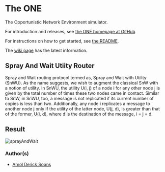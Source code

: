 # The ONE

The Opportunistic Network Environment simulator.

For introduction and releases, see [the ONE homepage at GitHub](http://akeranen.github.io/the-one/).

For instructions on how to get started, see [the README](https://github.com/akeranen/the-one/wiki/README).

The [wiki page](https://github.com/akeranen/the-one/wiki) has the latest information.


## Spray And Wait Utiity Router
 Spray and Wait routing protocol termed as, Spray and Wait
with Utility (SnWU). As the name suggests, we wish to augment the classical SnW
with a notion of utility. In SnWU, the utility U(i, j) of a node i for any other node
j is given by the total number of times these two nodes came in contact. Similar to
SnW, in SnWU, too, a message is not replicated if its current number of copies is less
than two. Additionally, any node i replicates a message to another node j only if the
utility of the latter node, U(j, d), is greater than that of the former, U(i, d), where d
is the destination of the message, i = j = d.

## Result


![sprayAndWait](https://user-images.githubusercontent.com/22007192/152016453-e03507c8-0d64-4146-b320-843bbcb4fa86.PNG)

### Author(s)
- [Amol Derick Soans](https://github.com/AmolDerickSoans)
